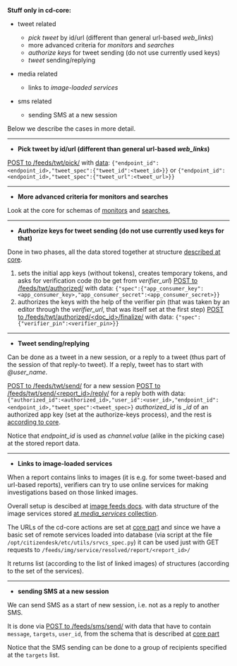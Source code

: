 
**Stuff only in cd-core:**

+ tweet related
  + *pick tweet* by id/url (different than general url-based *web_links*)
  + more advanced criteria for *monitors* and *searches*
  + *authorize keys* for tweet sending (do not use currently used keys)
  + *tweet* sending/replying

+ media related
  + links to *image-loaded services*

+ sms related
  + sending SMS at a new session

Below we describe the cases in more detail.

---

+ **Pick tweet by id/url (different than general url-based *web_links*)**

[POST to /feeds/twt/pick/](https://github.com/sourcefabric-innovation/citizendesk-core/blob/master/src/citizendesk/feeds/twt/pick/connect.py#L9)
with [data](https://github.com/sourcefabric-innovation/citizendesk-core/blob/master/src/citizendesk/feeds/twt/pick/storage.py#L20):
`{"endpoint_id":<endpoint_id>,"tweet_spec":{"tweet_id":<tweet_id>}}`
or
`{"endpoint_id":<endpoint_id>,"tweet_spec":{"tweet_url":<tweet_url>}}`

---

+ **More advanced criteria for monitors and searches**

Look at the core for schemas of
[monitors](https://github.com/sourcefabric-innovation/citizendesk-core/blob/master/src/citizendesk/feeds/twt/filter/storage.py#L20)
and [searches](https://github.com/sourcefabric-innovation/citizendesk-core/blob/master/src/citizendesk/feeds/twt/search/storage.py#L20),

---

+ **Authorize keys for tweet sending (do not use currently used keys for that)**

Done in two phases, all the data stored together at structure [described at core](https://github.com/sourcefabric-innovation/citizendesk-core/blob/master/src/citizendesk/feeds/twt/authorized/storage.py#L20).

1. sets the initial app keys (without tokens), creates temporary tokens, and asks for verification code (to be get from *verifier_url*)
[POST to /feeds/twt/authorized/](https://github.com/sourcefabric-innovation/citizendesk-core/blob/master/src/citizendesk/feeds/twt/authorized/connect.py#L15)
with data:
`{"spec":{"app_consumer_key":<app_consumer_key>,"app_consumer_secret":<app_consumer_secret>}}`
2. authorizes the keys with the help of the verifier pin (that was taken by an editor through the *verifier_url*, that was itself set at the first step)
[POST to /feeds/twt/authorized/<doc_id>/finalize/](https://github.com/sourcefabric-innovation/citizendesk-core/blob/master/src/citizendesk/feeds/twt/authorized/connect.py#L16)
with data:
`{"spec":{"verifier_pin":<verifier_pin>}}`

---

+ **Tweet sending/replying**

Can be done as a tweet in a new session, or a reply to a tweet (thus part of the session of that reply-to tweet).
If a reply, tweet has to start with *@user_name*.

[POST to /feeds/twt/send/](https://github.com/sourcefabric-innovation/citizendesk-core/blob/master/src/citizendesk/feeds/twt/send/connect.py#L9) for a new session
[POST to /feeds/twt/send/<report_id>/reply/](https://github.com/sourcefabric-innovation/citizendesk-core/blob/master/src/citizendesk/feeds/twt/send/connect.py#L10) for a reply
both with data:
`{"authorized_id":<authorized_id>,"user_id":<user_id>,"endpoint_id":<endpoint_id>,"tweet_spec":<tweet_spec>}`
*authorized_id* is *_id* of an authorized app key (set at the authorize-keys process),
and the rest is [according to core](https://github.com/sourcefabric-innovation/citizendesk-core/blob/master/src/citizendesk/feeds/twt/send/storage.py#L20).

Notice that *endpoint_id* is used as *channel.value* (alike in the picking case) at the stored report data.

---

+ **Links to image-loaded services**

When a report contains links to images (it is e.g. for some tweet-based and url-based reports),
verifiers can try to use online services for making investigations based on those linked images.

Overall setup is descibed at [image feeds docs](https://github.com/msat-cont/citizendesk-docs/blob/master/core_feeds/image_feeds.md).
with data structure of the image services stored
[at *media_services* collection](https://github.com/sourcefabric-innovation/citizendesk-core/blob/master/src/citizendesk/feeds/img/service/storage.py#L22).

The URLs of the cd-core actions are set at
[core part](https://github.com/sourcefabric-innovation/citizendesk-core/blob/master/src/citizendesk/feeds/img/service/connect.py#L6)
and since we have a basic set of remote services loaded into database
(via script at the file `/opt/citizendesk/etc/utils/srvcs_spec.py`) it can be used just with GET requests to
`/feeds/img/service/resolved/report/<report_id>/`

It returns list (according to the list of linked images) of structures (according to the set of the services).

---

+ **sending SMS at a new session**

We can send SMS as a start of new session, i.e. not as a reply to another SMS.

It is done via [POST to /feeds/sms/send/](https://github.com/sourcefabric-innovation/citizendesk-core/blob/master/src/citizendesk/feeds/sms/send/connect.py#L9)
with data that have to contain `message`, `targets`, `user_id`, from the schema that is described
at [core part](https://github.com/sourcefabric-innovation/citizendesk-core/blob/master/src/citizendesk/feeds/sms/send/storage.py#L20)

Notice that the SMS sending can be done to a group of recipients specified at the `targets` list.

